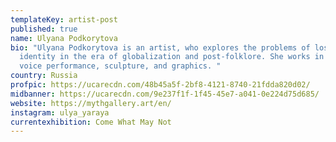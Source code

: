 ```yaml
---
templateKey: artist-post
published: true
name: Ulyana Podkorytova
bio: "Ulyana Podkorytova is an artist, who explores the problems of loss of
  identity in the era of globalization and post-folklore. She works in video,
  voice performance, sculpture, and graphics. "
country: Russia
profpic: https://ucarecdn.com/48b45a5f-2bf8-4121-8740-21fdda820d02/
midbanner: https://ucarecdn.com/9e237f1f-1f45-45e7-a041-0e224d75d685/
website: https://mythgallery.art/en/
instagram: ulya_yaraya
currentexhibition: Come What May Not
---
```


